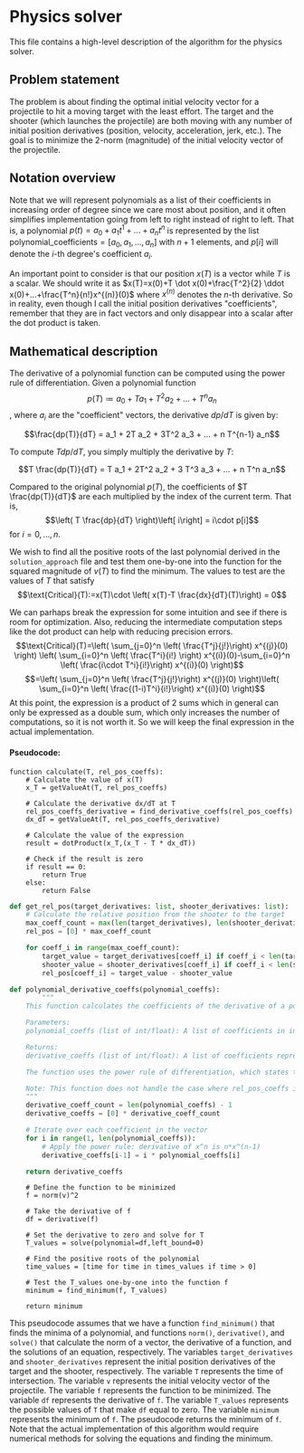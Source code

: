 # Physics solver
This file contains a high-level description of the algorithm for the physics solver.

## Problem statement
The problem is about finding the optimal initial velocity vector for a projectile to hit a moving target with the least effort. The target and the shooter (which launches the projectile) are both moving with any number of initial position derivatives (position, velocity, acceleration, jerk, etc.). The goal is to minimize the 2-norm (magnitude) of the initial velocity vector of the projectile.

## Notation overview
Note that we will represent polynomials as a list of their coefficients in increasing order of degree since we care most about position, and it often simplifies implementation going from left to right instead of right to left. That is, a polynomial $p(t)=a_0+a_1 t^1+...+a_n t^n$ is represented by the list $\text{polynomial\_coefficients}=[a_0,a_1,...,a_n]$ with $n+1$ elements, and $p[i]$ will denote the $i$-th degree's coefficient $a_i$.

An important point to consider is that our position $x(T)$ is a vector while $T$ is a scalar. We should write it as $x(T)=x(0)+T \dot x(0)+\frac{T^2}{2} \ddot x(0)+...+\frac{T^n}{n!}x^{(n)}(0)$ where $x^{(n)}$ denotes the $n$-th derivative. So in reality, even though I call the initial position derivatives "coefficients", remember that they are in fact vectors and only disappear into a scalar after the dot product is taken.

## Mathematical description

The derivative of a polynomial function can be computed using the power rule of differentiation. Given a polynomial function $$p(T) \coloneqq a_0 + T a_1 + T^2 a_2  + ... + T^n a_n$$, where $a_i$ are the "coefficient" vectors, the derivative $dp/dT$ is given by:

$$\frac{dp(T)}{dT} = a_1 + 2T a_2 + 3T^2 a_3 + ... + n T^{n-1} a_n$$

To compute $T dp/dT$, you simply multiply the derivative by $T$:

$$T \frac{dp(T)}{dT} = T a_1 + 2T^2 a_2  + 3 T^3 a_3 + ... + n T^n a_n$$

Compared to the original polynomial $p(T)$, the coefficients of $T \frac{dp(T)}{dT}$ are each multiplied by the index of the current term. That is, $$\left( T \frac{dp}{dT} \right)\left[ i\right] = i\cdot p[i]$$ for $i=0,...,n$.

We wish to find all the positive roots of the last polynomial derived in the `solution_approach` file and test them one-by-one into the function for the squared magnitude of $v(T)$ to find the minimum. The values to test are the values of $T$ that satisfy $$\text{Critical}(T):=x(T)\cdot \left( x(T)-T \frac{dx}{dT}(T)\right) = 0$$

We can parhaps break the expression for some intuition and see if there is room for optimization. Also, reducing the intermediate computation steps like the dot product can help with reducing precision errors.
$$\text{Critical}(T)=\left( \sum_{j=0}^n \left( \frac{T^j}{j!}\right) x^{(j)}(0) \right) \left( \sum_{i=0}^n \left( \frac{T^i}{i!} \right) x^{(i)}(0)-\sum_{i=0}^n \left( \frac{i\cdot T^i}{i!}\right) x^{(i)}(0) \right)$$
$$=\left( \sum_{j=0}^n \left( \frac{T^j}{j!}\right) x^{(j)}(0) \right)\left( \sum_{i=0}^n \left( \frac{(1-i)T^i}{i!}\right) x^{(i)}(0) \right)$$
At this point, the expression is a product of 2 sums which in general can only be expressed as a double sum, which only increases the number of computations, so it is not worth it. So we will keep the final expression in the actual implementation.

#### Pseudocode:
```pseudocode
function calculate(T, rel_pos_coeffs):
    # Calculate the value of x(T)
    x_T = getValueAt(T, rel_pos_coeffs)

    # Calculate the derivative dx/dT at T
    rel_pos_coeffs_derivative = find_derivative_coeffs(rel_pos_coeffs)
    dx_dT = getValueAt(T, rel_pos_coeffs_derivative)

    # Calculate the value of the expression
    result = dotProduct(x_T,(x_T - T * dx_dT))

    # Check if the result is zero
    if result == 0:
        return True
    else:
        return False
```
```python
def get_rel_pos(target_derivatives: list, shooter_derivatives: list):
    # Calculate the relative position from the shooter to the target
    max_coeff_count = max(len(target_derivatives), len(shooter_derivatives))
    rel_pos = [0] * max_coeff_count

    for coeff_i in range(max_coeff_count):
        target_value = target_derivatives[coeff_i] if coeff_i < len(target_derivatives) else 0
        shooter_value = shooter_derivatives[coeff_i] if coeff_i < len(shooter_derivatives) else 0
        rel_pos[coeff_i] = target_value - shooter_value
```
```python
def polynomial_derivative_coeffs(polynomial_coeffs):
        """
    This function calculates the coefficients of the derivative of a polynomial represented by polynomial_coeffs.

    Parameters:
    polynomial_coeffs (list of int/float): A list of coefficients in increasing order of term degree representing a polynomial. The coefficient at index i represents the coefficient of the term with degree i.

    Returns:
    derivative_coeffs (list of int/float): A list of coefficients representing the derivative of the polynomial (also in increasing order of degree). The coefficient at index i represents the coefficient of the term with degree i in the derivative.

    The function uses the power rule of differentiation, which states that the derivative of x^n is n*x^(n-1). It iterates over each coefficient in rel_pos_coeffs, starting from the second coefficient (at index 1), and applies the power rule.

    Note: This function does not handle the case where rel_pos_coeffs is an empty list. You may want to add error checking to handle this case in your actual implementation.
    """
    derivative_coeff_count = len(polynomial_coeffs) - 1
    derivative_coeffs = [0] * derivative_coeff_count

    # Iterate over each coefficient in the vector
    for i in range(1, len(polynomial_coeffs)):
        # Apply the power rule: derivative of x^n is n*x^(n-1)
        derivative_coeffs[i-1] = i * polynomial_coeffs[i]

    return derivative_coeffs
```
```
    # Define the function to be minimized
    f = norm(v)^2

    # Take the derivative of f
    df = derivative(f)

    # Set the derivative to zero and solve for T
    T_values = solve(polynomial=df,left_bound=0)

    # Find the positive roots of the polynomial
    time_values = [time for time in times_values if time > 0]

    # Test the T_values one-by-one into the function f
    minimum = find_minimum(f, T_values)

    return minimum
```
This pseudocode assumes that we have a function `find_minimum()` that finds the minima of a polynomial, and functions `norm()`, `derivative()`, and `solve()` that calculate the norm of a vector, the derivative of a function, and the solutions of an equation, respectively. The variables `target_derivatives` and `shooter_derivatives` represent the initial position derivatives of the target and the shooter, respectively. The variable `T` represents the time of intersection. The variable `v` represents the initial velocity vector of the projectile. The variable `f` represents the function to be minimized. The variable `df` represents the derivative of `f`. The variable `T_values` represents the possible values of `T` that make `df` equal to zero. The variable `minimum` represents the minimum of `f`. The pseudocode returns the minimum of `f`. Note that the actual implementation of this algorithm would require numerical methods for solving the equations and finding the minimum.